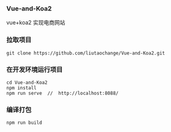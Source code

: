 ### Vue-and-Koa2
vue+koa2 实现电商网站

### 拉取项目

```
git clone https://github.com/liutaochange/Vue-and-Koa2.git
```

### 在开发环境运行项目

```
cd Vue-and-Koa2
npm install
npm run serve  //  http://localhost:8088/
```

### 编译打包

```
npm run build
```

